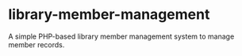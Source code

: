 # library-member-management
A simple PHP-based library member management system to manage member records.
